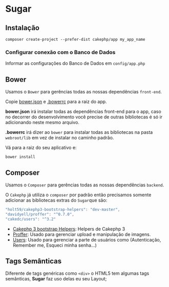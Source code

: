 # Sugar

## Instalação
`composer create-project --prefer-dist cakephp/app my_app_name`

### Configurar conexão com o Banco de Dados
Informar as configurações do Banco de Dados em `config/app.php`

## Bower
Usamos o `Bower` para gerências todas as nossas dependências `front-end`.

Copie [bower.json](http://) e [.bowerrc](http://) para a raiz do app.

**bower.json** irá instalar todas as dependências front-end para o app, caso no decorrer do desenvolvimento você precise de outras bibliotecas é só ir adicionando neste mesmo arquivo.

**.bowerrc** irá dizer ao `bower` para instalar todas as bibliotecas na pasta `webroot/lib` em vez de instalar no caminho padrão.

Vá para a raiz do seu aplicativo e:

`bower install`

## Composer
Usamos o `Composer` para gerências todas as nossas dependências `backend`.

O `Cakephp` já utiliza o `composer` por padrão então precisamos somente adicionar as bibliotecas extras do `Sugar`que são:

```javascript
"holt59/cakephp3-bootstrap-helpers": "dev-master",
"davidyell/proffer": "^0.7.0",
"cakedc/users": "^3.2"
```

- [Cakephp 3 bootstrap Helpers](https://github.com/Holt59/cakephp3-bootstrap-helpers): Helpers de Cakephp 3
- [Proffer](https://github.com/davidyell/CakePHP3-Proffer): Usado para gerenciar upload e manipulação  de imagens.
- [Users](https://github.com/CakeDC/users): Usado para gerenciar a parte de usuários como (Autenticação, Remember me, Esqueci minha senha...)

## Tags Semânticas

Diferente de tags genéricas como `<div>` o HTML5 tem algumas tags semânticas, **Sugar** faz uso delas eu seu Layout;
